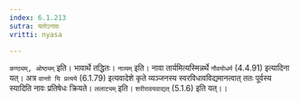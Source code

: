 ```yaml
---
index: 6.1.213
sutra: यतोऽनावः
vritti: nyasa

---
```

`कण्ठ्यम्, ओष्ठ्यम्` इति। भावार्थे तद्धितः। `नाव्यम्` इति। नावा तार्यमित्यस्मिन्नर्थे `नौवयोधर्म` (4.4.91) इत्यादिना यत्। अत्र `वान्तो यि प्रत्यये` (6.1.79) इत्यवादेशे कृते व्यञ्जनस्य स्वरविधावविद्यमानत्वात् ततः पूर्वस्य स्यादिति नावः प्रतिषेधः क्रियते। `ललाट्यम्` इति। `शरीरावयवाद्यत्` (5.1.6) इति यत्।।